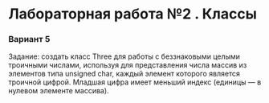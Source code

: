 # Лабораторная работа №2 . Классы

### Вариант 5

Задание: cоздать класс Three для работы с беззнаковыми целыми троичными числами, используя для представления 
числа массив из элементов типа unsigned char, каждый элемент которого является троичной цифрой.
Младшая цифра имеет меньший индекс (единицы — в нулевом элементе массива).
